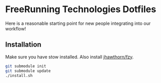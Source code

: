 # FreeRunning Technologies Dotfiles

Here is a reasonable starting point for new people integrating into our
workflow!

## Installation

Make sure you have stow installed. Also install [jhawthorn/fzy](https://github.com/jhawthorn/fzy).

```sh
git submodule init
git submodule update
./install.sh
```
